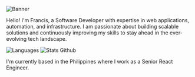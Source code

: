 ![Banner](https://placehold.co/1004x591/f1f1f1/5495f1?text=Francis+Lamayo)

Hello! I'm Francis, a Software Developer with expertise in web applications, automation, and infrastructure. I am passionate about building scalable solutions and continuously improving my skills to stay ahead in the ever-evolving tech landscape.

![Languages](https://github-readme-stats.vercel.app/api/top-langs/?username=danswater&hide=html)
![Stats Github](https://github-readme-stats.vercel.app/api?username=danswater&show_icons=true&line_height=40&count_private=true)

I'm currently based in the Philippines where I work as a Senior React Engineer.


